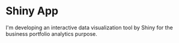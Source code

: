# Shiny App
I'm developing an interactive data visualization tool by Shiny for the business portfolio analytics purpose. 

